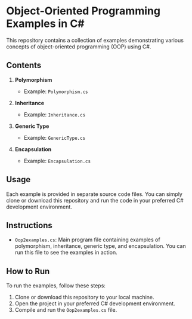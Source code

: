 # Object-Oriented Programming Examples in C#

This repository contains a collection of examples demonstrating various concepts of object-oriented programming (OOP) using C#.

## Contents

1. **Polymorphism**
    - Example: `Polymorphism.cs`

2. **Inheritance**
    - Example: `Inheritance.cs`

3. **Generic Type**
    - Example: `GenericType.cs`

4. **Encapsulation**
    - Example: `Encapsulation.cs`

## Usage

Each example is provided in separate source code files. You can simply clone or download this repository and run the code in your preferred C# development environment.

## Instructions

- `Oop2examples.cs`: Main program file containing examples of polymorphism, inheritance, generic type, and encapsulation. You can run this file to see the examples in action.

## How to Run

To run the examples, follow these steps:

1. Clone or download this repository to your local machine.
2. Open the project in your preferred C# development environment.
3. Compile and run the `Oop2examples.cs` file.
